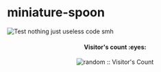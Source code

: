# miniature-spoon
![Test](https://github.com/Volas171/miniature-spoon/workflows/Test/badge.svg)
nothing just useless code
smh

<h4 align="center">Visitor's count :eyes:</h4>
<p align="center"><img src="https://profile-counter.glitch.me/%7Bnoy%7D/count.svg" alt="random :: Visitor's Count" /></p>

</div>

